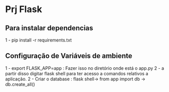 # Prj Flask

## Para instalar dependencias
1 - pip install -r requirements.txt

## Configuração de Variáveis de ambiente 
1 - export FLASK_APP=app : Fazer isso no diretório onde está o app.py
2 - a partir disso digitar flask shell para ter acesso a comandos relativos a aplicação.
2 - Criar o database : flask shell-> from app import db -> db.create_all()